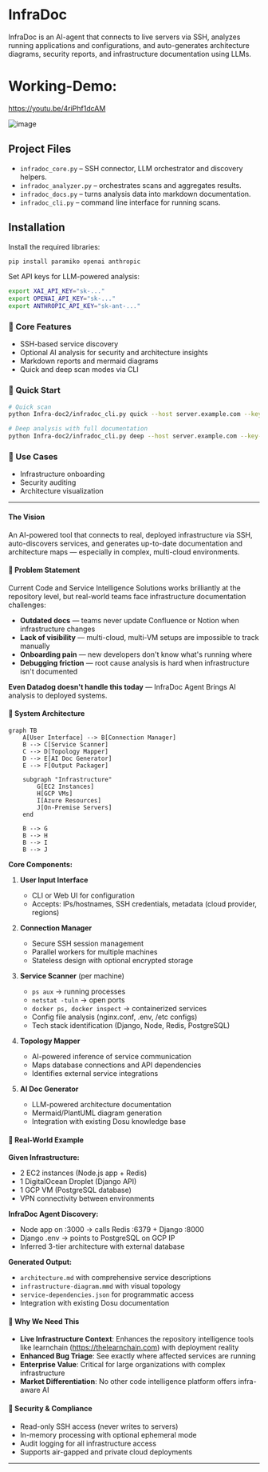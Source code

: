 # InfraDoc
InfraDoc is an AI-agent that connects to live servers via SSH, analyzes running applications and configurations, and auto-generates architecture diagrams, security reports, and infrastructure documentation using LLMs.

# Working-Demo: 
https://youtu.be/4riPhf1dcAM

![image](https://github.com/user-attachments/assets/ae9f7826-21ae-4b53-a98c-e73e86ac9c94)


## Project Files

- `infradoc_core.py` – SSH connector, LLM orchestrator and discovery helpers.
- `infradoc_analyzer.py` – orchestrates scans and aggregates results.
- `infradoc_docs.py` – turns analysis data into markdown documentation.
- `infradoc_cli.py` – command line interface for running scans.

## Installation

Install the required libraries:

```bash
pip install paramiko openai anthropic
```

Set API keys for LLM-powered analysis:

```bash
export XAI_API_KEY="sk-..."
export OPENAI_API_KEY="sk-..."
export ANTHROPIC_API_KEY="sk-ant-..."
```

### 🔧 Core Features

- SSH-based service discovery
- Optional AI analysis for security and architecture insights
- Markdown reports and mermaid diagrams
- Quick and deep scan modes via CLI

### 🚀 Quick Start

```bash
# Quick scan
python Infra-doc2/infradoc_cli.py quick --host server.example.com --key-file ~/.ssh/id_rsa

# Deep analysis with full documentation
python Infra-doc2/infradoc_cli.py deep --host server.example.com --key-file ~/.ssh/id_rsa
```

### 🎯 Use Cases

- Infrastructure onboarding
- Security auditing
- Architecture visualization

---



#### The Vision
An AI-powered tool that connects to real, deployed infrastructure via SSH, auto-discovers services, and generates up-to-date documentation and architecture maps — especially in complex, multi-cloud environments.

#### 🧠 Problem Statement
Current Code and Service Intelligence Solutions works brilliantly at the repository level, but real-world teams face infrastructure documentation challenges:
- **Outdated docs** — teams never update Confluence or Notion when infrastructure changes
- **Lack of visibility** — multi-cloud, multi-VM setups are impossible to track manually
- **Onboarding pain** — new developers don't know what's running where
- **Debugging friction** — root cause analysis is hard when infrastructure isn't documented

**Even Datadog doesn't handle this today** — InfraDoc Agent Brings AI analysis to deployed systems.

#### 🧱 System Architecture

```mermaid
graph TB
    A[User Interface] --> B[Connection Manager]
    B --> C[Service Scanner]
    C --> D[Topology Mapper]
    D --> E[AI Doc Generator]
    E --> F[Output Packager]
    
    subgraph "Infrastructure"
        G[EC2 Instances]
        H[GCP VMs]
        I[Azure Resources]
        J[On-Premise Servers]
    end
    
    B --> G
    B --> H
    B --> I
    B --> J
```

**Core Components:**

1. **User Input Interface**
   - CLI or Web UI for configuration
   - Accepts: IPs/hostnames, SSH credentials, metadata (cloud provider, regions)

2. **Connection Manager**
   - Secure SSH session management
   - Parallel workers for multiple machines
   - Stateless design with optional encrypted storage

3. **Service Scanner** (per machine)
   - `ps aux` → running processes
   - `netstat -tuln` → open ports  
   - `docker ps, docker inspect` → containerized services
   - Config file analysis (nginx.conf, .env, /etc configs)
   - Tech stack identification (Django, Node, Redis, PostgreSQL)

4. **Topology Mapper**
   - AI-powered inference of service communication
   - Maps database connections and API dependencies
   - Identifies external service integrations

5. **AI Doc Generator**
   - LLM-powered architecture documentation
   - Mermaid/PlantUML diagram generation
   - Integration with existing Dosu knowledge base

#### 🧪 Real-World Example

**Given Infrastructure:**
- 2 EC2 instances (Node.js app + Redis)
- 1 DigitalOcean Droplet (Django API)
- 1 GCP VM (PostgreSQL database)
- VPN connectivity between environments

**InfraDoc Agent Discovery:**
- Node app on :3000 → calls Redis :6379 + Django :8000
- Django .env → points to PostgreSQL on GCP IP
- Inferred 3-tier architecture with external database

**Generated Output:**
- `architecture.md` with comprehensive service descriptions
- `infrastructure-diagram.mmd` with visual topology
- `service-dependencies.json` for programmatic access
- Integration with existing Dosu documentation

#### 🚀 Why We Need This

- **Live Infrastructure Context**: Enhances the repository intelligence tools like learnchain (https://thelearnchain.com) with deployment reality
- **Enhanced Bug Triage**: See exactly where affected services are running
- **Enterprise Value**: Critical for large organizations with complex infrastructure
- **Market Differentiation**: No other code intelligence platform offers infra-aware AI

#### 🔐 Security & Compliance

- Read-only SSH access (never writes to servers)
- In-memory processing with optional ephemeral mode
- Audit logging for all infrastructure access
- Supports air-gapped and private cloud deployments

---
